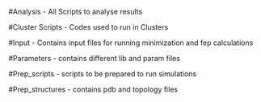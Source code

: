 #Analysis - All Scripts to analyse results 

#Cluster Scripts - Codes used to run in Clusters

#Input - Contains input files for running minimization and fep calculations

#Parameters - contains different lib and param files

#Prep_scripts - scripts to be prepared to run simulations

#Prep_structures - contains pdb and topology files
